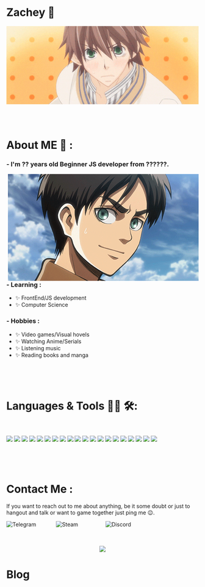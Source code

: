 # Zachey 👋

<div align="center">
<img hight="300" width="700" alt="GIF" align="center" src="./assets/gif/start_boys.gif">
</div>

</br>
</br>
</br>

# About ME 💬 :

### - I'm ?? years old Beginner JS developer from ??????.

<img hight="400" width="500" alt="GIF" align="right" src="./assets/gif/eren.gif">

### - Learning :

- ✨ FrontEnd/JS development
- ✨ Computer Science

### - Hobbies :

- ✨ Video games/Visual hovels
- ✨ Watching Anime/Serials
- ✨ Listening music
- ✨ Reading books and manga

</br>
</br>
</br>

# Languages & Tools 👨‍💻 🛠:

</br>

<p align="center">

[![](https://img.shields.io/badge/HTML5-black?style=for-the-badge&logo=html5)]()
[![](https://img.shields.io/badge/CSS3-black?style=for-the-badge&logo=css3)]()
[![](https://img.shields.io/badge/JavaScript-black?style=for-the-badge&logo=javascript)]()
[![](https://img.shields.io/badge/PHP-black?style=for-the-badge&logo=php)]()
[![](https://img.shields.io/badge/MySQL-black?style=for-the-badge&logo=mysql)]()
[![](https://img.shields.io/badge/Sass-black?style=for-the-badge&logo=sass)]()
[![](https://img.shields.io/badge/Pug-black?style=for-the-badge&logo=pug)]()
[![](https://img.shields.io/badge/TypeScript-black?style=for-the-badge&logo=typescript)]()
[![](https://img.shields.io/badge/React-black?style=for-the-badge&logo=react)]()
[![](https://img.shields.io/badge/Markdown-000000?style=for-the-badge&logo=markdown)]()
[![](https://img.shields.io/badge/Express.js-000000?style=for-the-badge&logo=express)]()
[![](https://img.shields.io/badge/Vue.js-black?style=for-the-badge&logo=vuedotjs)]()
[![](https://img.shields.io/badge/Wiki%20js-black?style=for-the-badge&logo=Wikidotjs)]()
[![](https://img.shields.io/badge/Gulp-black?style=for-the-badge&logo=gulp)]()
[![](https://img.shields.io/badge/GIT-black?style=for-the-badge&logo=git&logoColor=)]()
[![](https://img.shields.io/badge/Bootstrap-black?style=for-the-badge&logo=bootstrap)]()
[![](https://img.shields.io/badge/Foundation-black?style=for-the-badge&logo=Foundation)]()
[![](https://img.shields.io/badge/Webpack-black?style=for-the-badge&logo=Webpack)]()
[![](https://img.shields.io/badge/npm-black?style=for-the-badge&logo=npm)]()
[![](https://img.shields.io/badge/Mobx-black?style=for-the-badge&logo=Mobx)]()

</p>
</br>
</br>
</br>

# Contact Me :

<p>

If you want to reach out to me about anything, be it some doubt or just to hangout and talk or want to game together just ping me 😉.

<a href="https://t.me/zacheybot">
 <img align="left" alt="Telegram" width="130" hight="110" src=" 	https://img.shields.io/badge/Telegram-2CA5E0?style=for-the-badge&logo=telegram&logoColor=white" />
</a>
<a href="https://steamcommunity.com/id/zachey01/">
 <img align="left" alt="Steam" width="130" hight="100" src="https://img.shields.io/badge/Steam-000000?style=for-the-badge&logo=steam&logoColor=white" />
</a>
<a href="https://steamcommunity.com/id/zachey01/">
 <img align="left" alt="Discord" width="130" hight="100" src="https://img.shields.io/badge/Discord-7289DA?style=for-the-badge&logo=discord&logoColor=white" />
</a>

</br>
</br>
</br>
<p align="center" >  
  <a href="https://github.com/anuraghazra/github-readme-stats"> 
<img  src="https://github-readme-stats.vercel.app/api?username=zachey01&&show_icons=true&theme=radical"/>
  </a>
  </p>
  
# Blog

<!-- BLOG-POST-LIST:START -->
<!-- BLOG-POST-LIST:END -->
